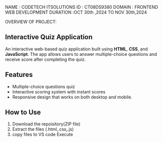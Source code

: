 NAME : CODETECH ITSOLUTIONS
ID : CT08DS9380 
DOMAIN : FRONTEND WEB DEVELOPMENT
DURATION :OCT 30th ,2024 TO NOV 30th,2024

OVERVIEW OF PROJECT:

## Interactive Quiz Application

An interactive web-based quiz application built using **HTML**, **CSS**, and **JavaScript**. The app allows users to answer multiple-choice questions  and receive score after completing the quiz.

## Features
- Multiple-choice  questions quiz 
- Interactive scoring system with instant scores
- Responsive design that works on both desktop and mobile.
  
## How to Use

1. Download the repoisitory(ZIP file)
2. Extract the files (.html,.css,.js)
3. copy files to VS code Execute



                                  
